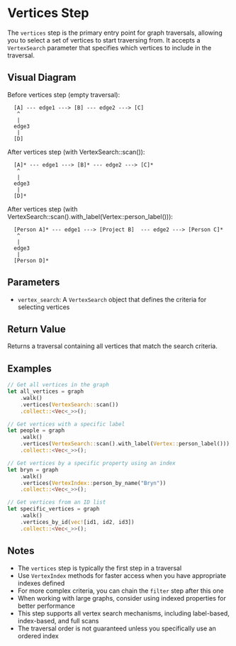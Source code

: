 # Vertices Step

The `vertices` step is the primary entry point for graph traversals, allowing you to select a set of vertices to start traversing from. It accepts a `VertexSearch` parameter that specifies which vertices to include in the traversal.

## Visual Diagram

Before vertices step (empty traversal):
```text
  [A] --- edge1 ---> [B] --- edge2 ---> [C]  
   ^                                         
   |                                         
  edge3                                       
   |                                         
  [D]                                        
```

After vertices step (with VertexSearch::scan()):
```text
  [A]* --- edge1 ---> [B]* --- edge2 ---> [C]*  
   ^                                         
   |                                         
  edge3                                       
   |                                         
  [D]*                                        
```

After vertices step (with VertexSearch::scan().with_label(Vertex::person_label())):
```
  [Person A]* --- edge1 ---> [Project B]  --- edge2 ---> [Person C]*  
   ^                                         
   |                                         
  edge3                                       
   |                                         
  [Person D]*                                        
```

## Parameters

- `vertex_search`: A `VertexSearch` object that defines the criteria for selecting vertices

## Return Value

Returns a traversal containing all vertices that match the search criteria.

## Examples

```rust
// Get all vertices in the graph
let all_vertices = graph
    .walk()
    .vertices(VertexSearch::scan())
    .collect::<Vec<_>>();

// Get vertices with a specific label
let people = graph
    .walk()
    .vertices(VertexSearch::scan().with_label(Vertex::person_label()))
    .collect::<Vec<_>>();

// Get vertices by a specific property using an index
let bryn = graph
    .walk()
    .vertices(VertexIndex::person_by_name("Bryn"))
    .collect::<Vec<_>>();

// Get vertices from an ID list
let specific_vertices = graph
    .walk()
    .vertices_by_id(vec![id1, id2, id3])
    .collect::<Vec<_>>();
```

## Notes

- The `vertices` step is typically the first step in a traversal
- Use `VertexIndex` methods for faster access when you have appropriate indexes defined
- For more complex criteria, you can chain the `filter` step after this one
- When working with large graphs, consider using indexed properties for better performance
- This step supports all vertex search mechanisms, including label-based, index-based, and full scans
- The traversal order is not guaranteed unless you specifically use an ordered index